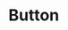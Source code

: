 [Official Hardware Repository]: https://github.com/CoreElectronics/CE-PiicoDev-Button/tree/53c87f9c908d31c1385dfc4f9f4e1d9773aa05ae
[Official Software Repository]: https://github.com/CoreElectronics/CE-PiicoDev-Switch-MicroPython-Module/tree/3bfbfa1ed58438afb9d7cb3032e24de1dc9742e7
[Official Product Site]: https://piico.dev/p21
# Button
